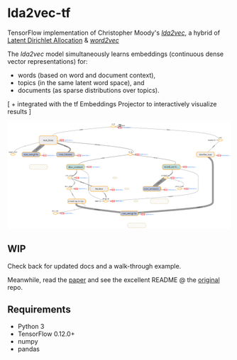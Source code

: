 # lda2vec-tf
TensorFlow implementation of Christopher Moody's [*lda2vec*](https://github.com/cemoody/lda2vec), a hybrid of
[Latent Dirichlet Allocation](https://www.cs.princeton.edu/~blei/papers/BleiNgJordan2003.pdf) &
[*word2vec*](https://papers.nips.cc/paper/5021-distributed-representations-of-words-and-phrases-and-their-compositionality.pdf)

The *lda2vec* model simultaneously learns embeddings (continuous dense vector representations) for:
* words (based on word and document context),
* topics (in the same latent word space), and
* documents (as sparse distributions over topics).

\[ \+ integrated with the tf Embeddings Projector to interactively visualize results \]

![lda2vec computational graph](tf_graph.png)

## WIP
Check back for updated docs and a walk-through example.

Meanwhile, read the [paper](http://arxiv.org/abs/1605.02019) and
see the excellent README @ the [original](https://github.com/cemoody/lda2vec) repo.

## Requirements
* Python 3
* TensorFlow 0.12.0+
* numpy
* pandas
